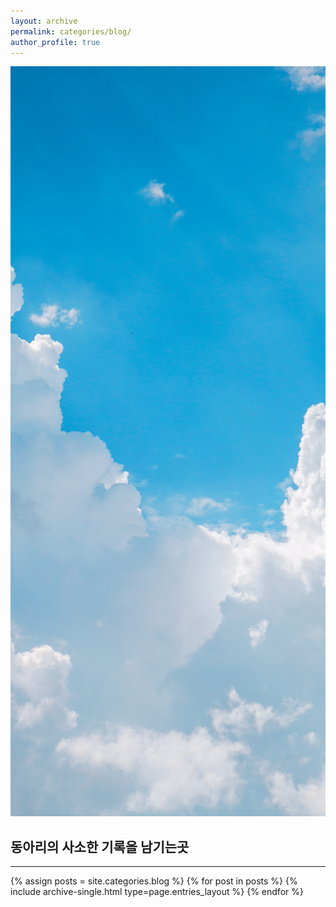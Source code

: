 ```yaml
---
layout: archive
permalink: categories/blog/
author_profile: true
---
```

<img src="https://github.com/INMD1/blog-site/blob/main/assets/image/blog1.jpg?raw=true" 
style=" width: 100vw; height: 30vh; 
        object-fit: cover;
        ">
<h2>동아리의 사소한 기록을 남기는곳</h2>
<hr>
{% assign posts = site.categories.blog %}
{% for post in posts %} {% include archive-single.html type=page.entries_layout %} {% endfor %}